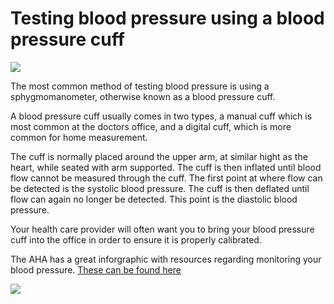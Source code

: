 # Testing blood pressure using a blood pressure cuff

![](/02_01_01.jpg)

The most common method of testing blood pressure is using a sphygmomanometer, otherwise known as a blood pressure cuff.

A blood pressure cuff usually comes in two types, a manual cuff which is most common at the doctors office, and a digital cuff, which is more common for home measurement.

The cuff is normally placed around the upper arm, at similar hight as the heart, while seated with arm supported. The cuff is then inflated until blood flow cannot be measured through the cuff. The first point at where flow can be detected is the systolic blood pressure. The cuff is then deflated until flow can again no longer be detected. This point is the diastolic blood pressure.

Your health care provider will often want you to bring your blood pressure cuff into the office in order to ensure it is properly calibrated.

The AHA has a great inforgraphic with resources regarding monitoring your blood pressure. [These can be found here](https://www.heart.org/en/health-topics/high-blood-pressure/understanding-blood-pressure-readings/monitoring-your-blood-pressure-at-home)

![](/02_01_02.jpg)
